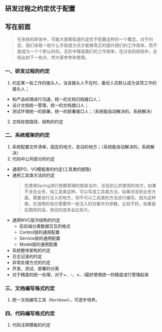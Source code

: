 ## 研发过程之约定优于配置
## 写在前面
> 在系统的研发中，可能大家都知道约定优于配置这样的一个概念，对于约定，我们采取一些什么手段或方式才能够真正的提升我们的工作效率，而不是成为一个个默认的坑，无形中降低我们的工作效率，在过去的经验中，总结出如下一些点，供大家参考和使用。
### 一、研发过程的约定
1. 约定某一些工作的接头人，当该接头人不在时，备份人员默认成为该项工作的接头人；
  * 和产品经理进行沟通，统一的文档归档接口人；
  * 设计文档统一管理，统一的文档接口人；
  * 测试环境统一的部署，统一的部署接口人；（系统能自动解决的，系统解决）
2. 文档存放路径、结构的约定

### 二、系统框架的约定
1. 系统配置文件清单，固定的地方，变动的地方；（系统能自动解决的，系统解决）
1. 代码中公共部分的约定
  * 通用PO、VO模板类的约定(工具类的提取)
  * 通用工具类方法的约定
    > 在使用Spring进行依赖管理的框架当中，涉及到公共使用的地方，如果不涉及业务，纯工具类这种，可以写成工具类方法，如果涉及到业务方面，需要进行注入的地方，则不可以工具类的方法进行编写。因为这样做，在调用的地方需要传一些注入的对象作为参数，比较不好。如果是后期改的话，改动的成本会比较大。
  * 通用MVC层次结构的约定
    * 前后端分离数据交互的格式
    * Control层的通用配置
    * Service层的通用配置
    * Model层的通用配置
  * 系统整体架构的约定
  * 日志记录的约定
  * 异常处理方式的约定
  * 开发、测试、部署的分离
  * 对于精度的统一处理，对于+、-、×、/最好使用统一的精度进行管理起来

  ### 三、文档编写格式约定
  1. 统一文档编写工具（`MarkDown`），可逐步培养。
  ### 四、代码编写格式约定
  1. 代码注释模板的约定

  